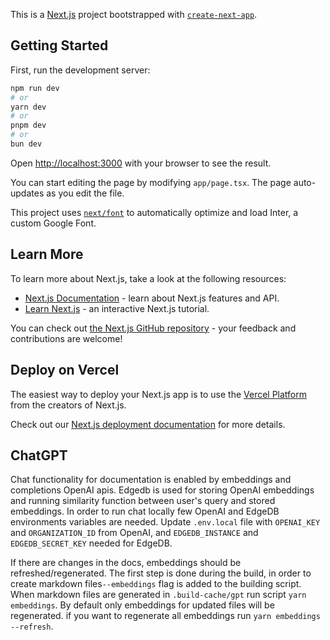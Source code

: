 This is a [Next.js](https://nextjs.org/) project bootstrapped with [`create-next-app`](https://github.com/vercel/next.js/tree/canary/packages/create-next-app).

## Getting Started

First, run the development server:

```bash
npm run dev
# or
yarn dev
# or
pnpm dev
# or
bun dev
```

Open [http://localhost:3000](http://localhost:3000) with your browser to see the result.

You can start editing the page by modifying `app/page.tsx`. The page auto-updates as you edit the file.

This project uses [`next/font`](https://nextjs.org/docs/basic-features/font-optimization) to automatically optimize and load Inter, a custom Google Font.

## Learn More

To learn more about Next.js, take a look at the following resources:

- [Next.js Documentation](https://nextjs.org/docs) - learn about Next.js features and API.
- [Learn Next.js](https://nextjs.org/learn) - an interactive Next.js tutorial.

You can check out [the Next.js GitHub repository](https://github.com/vercel/next.js/) - your feedback and contributions are welcome!

## Deploy on Vercel

The easiest way to deploy your Next.js app is to use the [Vercel Platform](https://vercel.com/new?utm_medium=default-template&filter=next.js&utm_source=create-next-app&utm_campaign=create-next-app-readme) from the creators of Next.js.

Check out our [Next.js deployment documentation](https://nextjs.org/docs/deployment) for more details.

## ChatGPT

Chat functionality for documentation is enabled by embeddings and completions OpenAI apis.
Edgedb is used for storing OpenAI embeddings and running similarity function between user's query and stored embeddings.
In order to run chat locally few OpenAI and EdgeDB environments variables are needed.
Update `.env.local` file with `OPENAI_KEY` and `ORGANIZATION_ID` from OpenAI,
and `EDGEDB_INSTANCE` and `EDGEDB_SECRET_KEY` needed for EdgeDB.

If there are changes in the docs, embeddings should be refreshed/regenerated.
The first step is done during the build, in order to create markdown files`--embeddings` flag is added to the building script.
When markdown files are generated in `.build-cache/gpt` run script `yarn embeddings`.
By default only embeddings for updated files will be regenerated. if you want to regenerate all embeddings run `yarn embeddings --refresh`.
